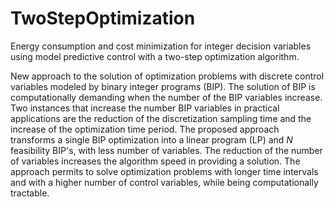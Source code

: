 TwoStepOptimization
===================

Energy consumption and cost minimization for integer decision variables using model predictive control with a two-step optimization algorithm.


New approach to the solution of optimization problems with discrete control variables modeled by binary integer programs (BIP). The solution of BIP is computationally demanding when the number of the BIP variables increase. Two instances that increase the number BIP variables in practical applications are the reduction of the discretization sampling time and the increase of the optimization time period. The proposed approach transforms a single BIP optimization into a linear program (LP) and $N$ feasibility BIP's, with less number of variables. The reduction of the number of variables increases the algorithm speed in providing a solution. The approach permits to solve optimization problems with longer time intervals and with a higher number of control variables, while being computationally tractable.